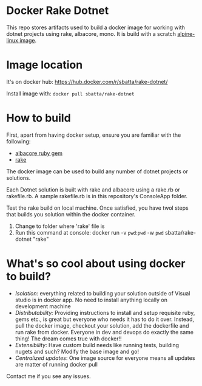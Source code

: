 # Docker Rake Dotnet
This repo stores artifacts used to build a docker image for working with dotnet projects using rake, albacore, mono. It is build with a scratch [alpine-linux image](https://hub.docker.com/r/gliderlabs/alpine/).

# Image location
It's on docker hub: https://hub.docker.com/r/sbatta/rake-dotnet/

Install image with: `docker pull sbatta/rake-dotnet`

# How to build
First, apart from having docker setup, ensure you are familiar with the following:
  - [albacore ruby gem](https://github.com/Albacore/albacore)
  - [rake](https://github.com/ruby/rake)

The docker image can be used to build any number of dotnet projects or solutions.

Each Dotnet solution is built with rake and albacore using a rake.rb or rakefile.rb. A sample rakefile.rb is in this repository's ConsoleApp folder.

Test the rake build on local machine. Once satisfied, you have twol steps that builds you solution within the docker container.

  1. Change to folder where 'rake' file is
  2. Run this command at console: docker run -v `pwd`:`pwd` -w `pwd` sbatta/rake-dotnet "rake"


# What's so cool about using docker to build?
  - _Isolation:_ everything related to building your solution outside of Visual studio is in docker app. No need to install anything locally on development machine
  - _Distributability:_ Providing instructions to install and setup requisite ruby, gems etc., is great but everyone who needs it has to do it over. Instead, pull the docker image, checkout your solution, add the dockerfile and run rake from docker. Everyone in dev and devops do exactly the same thing! The dream comes true with docker!!
  - _Extensibility_: Have custom build needs like running tests, building nugets and such? Modify the base image and go!
  - _Centralized updates_: One image source for everyone means all updates are matter of running docker pull

Contact me if you see any issues.
